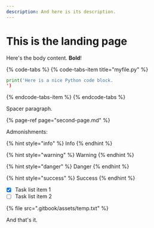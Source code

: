 ```yaml
---
description: And here is its description.
---
```


# This is the landing page

Here's the body content. **Bold**!

{% code-tabs %}
{% code-tabs-item title="myfile.py" %}
```python
print('Here is a nice Python code block.')
```
{% endcode-tabs-item %}
{% endcode-tabs %}

Spacer paragraph.

{% page-ref page="second-page.md" %}

Admonishments:

{% hint style="info" %}
Info
{% endhint %}

{% hint style="warning" %}
Warning
{% endhint %}

{% hint style="danger" %}
Danger
{% endhint %}

{% hint style="success" %}
Success
{% endhint %}

* [x] Task list item 1
* [ ] Task list item 2

{% file src=".gitbook/assets/temp.txt" %}

And that's it.



